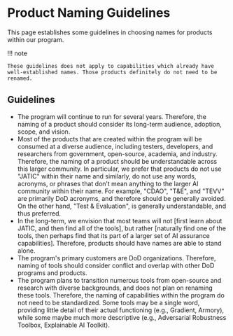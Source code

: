 # Product Naming Guidelines

This page establishes some guidelines in choosing names for products within our program. 

!!! note

    These guidelines does not apply to capabilities which already have well-established names. Those products definitely do not need to be renamed.

## Guidelines

- The program will continue to run for several years. Therefore, the naming of a product should consider its long-term audience, adoption, scope, and vision. 
- Most of the products that are created within the program will be consumed at a diverse audience, including testers, developers, and researchers from government, open-source, academia, and industry. Therefore, the naming of a product should be understandable across this larger community. In particular, we prefer that products do not use "JATIC" within their name and similarly, do not use any words, acronyms, or phrases that don’t mean anything to the larger AI community within their name. For example, "CDAO", "T&E", and "TEVV" are primarily DoD acronyms, and therefore should be generally avoided. On the other hand, "Test & Evaluation", is generally understandable, and thus preferred. 
- In the long-term, we envision that most teams will not [first learn about JATIC, and then find all of the tools], but rather [naturally find one of the tools, then perhaps find that its part of a larger set of AI assurance capabilities]. Therefore, products should have names are able to stand alone. 
- The program's primary customers are DoD organizations. Therefore, naming of tools should consider conflict and overlap with other DoD programs and products.
- The program plans to transition numerous tools from open-source and research with diverse backgrounds, and does not plan on renaming these tools. Therefore, the naming of capabilities within the program do not need to be standardized. Some tools may be a single word, providing little detail of their actual functioning (e.g., Gradient, Armory), while some maybe much more descriptive (e.g., Adversarial Robustness Toolbox, Explainable AI Toolkit).
